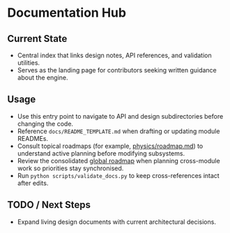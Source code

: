 # Documentation Hub

## Current State

- Central index that links design notes, API references, and validation utilities.
- Serves as the landing page for contributors seeking written guidance about the engine.

## Usage

- Use this entry point to navigate to API and design subdirectories before changing the code.
- Reference `docs/README_TEMPLATE.md` when drafting or updating module READMEs.
- Consult topical roadmaps (for example, [physics/roadmap.md](physics/roadmap.md)) to understand active planning before modifying subsystems.
- Review the consolidated [global roadmap](global_roadmap.md) when planning cross-module work so priorities stay synchronised.
- Run `python scripts/validate_docs.py` to keep cross-references intact after edits.

## TODO / Next Steps

- Expand living design documents with current architectural decisions.
